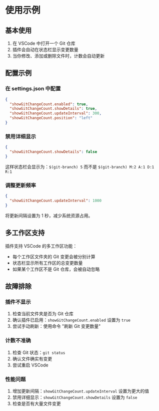 # 使用示例

## 基本使用

1. 在 VSCode 中打开一个 Git 仓库
2. 插件会自动在状态栏显示变更数量
3. 当你修改、添加或删除文件时，计数会自动更新

## 配置示例

### 在 settings.json 中配置

```json
{
  "showGitChangeCount.enabled": true,
  "showGitChangeCount.showDetails": true,
  "showGitChangeCount.updateInterval": 300,
  "showGitChangeCount.position": "left"
}
```

### 禁用详细显示

```json
{
  "showGitChangeCount.showDetails": false
}
```

这样状态栏会显示为：`$(git-branch) 5` 而不是 `$(git-branch) M:2 A:1 D:1 R:1`

### 调整更新频率

```json
{
  "showGitChangeCount.updateInterval": 1000
}
```

将更新间隔设置为 1 秒，减少系统资源占用。

## 多工作区支持

插件支持 VSCode 的多工作区功能：

- 每个工作区文件夹的 Git 变更会被分别计算
- 状态栏显示所有工作区的总变更数量
- 如果某个工作区不是 Git 仓库，会被自动忽略

## 故障排除

### 插件不显示

1. 检查当前文件夹是否为 Git 仓库
2. 确认插件已启用：`showGitChangeCount.enabled` 设置为 `true`
3. 尝试手动刷新：使用命令 "刷新 Git 变更数量"

### 计数不准确

1. 检查 Git 状态：`git status`
2. 确认文件确实有变更
3. 尝试重启 VSCode

### 性能问题

1. 增加更新间隔：`showGitChangeCount.updateInterval` 设置为更大的值
2. 禁用详细显示：`showGitChangeCount.showDetails` 设置为 `false`
3. 检查是否有大量文件变更 
